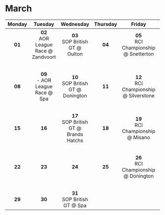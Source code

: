 # March

| Monday         | Tuesday  | Wednesday  | Thursday | Friday | Saturday | Sunday |
|:-------------:|:-------------:|:-----------:|:------------:|:--------:|:--------:|:--------:|
| **01**<br> | **02**<br> AOR League Race @ Zandvoort 	| **03**<br> SOP British GT @ Oulton 			| **04**<br> | **05**<br> RCI Championship @ Snetterton 	| **06**<br> RCI Night-Championship @ Imola		   									| **07**<br> |
| **08**<br> | **09**<br> - AOR League Race @ Spa 		| **10**<br> SOP British GT @ Donington 		| **11**<br> | **12**<br> RCI Championship @ Silverstone 	| **13**<br> Best of British Simgrid @ Oulton <br> RCI Night-Championship @ Brands Hatch		| **14**<br> |
| **15**<br> | **16**<br>              					| **17**<br> SOP British GT @ Brands Hatchs 	| **18**<br> | **19**<br> RCI Championship @ Misano 		| **20**<br> Best of British Simgrid @ Donington 									| **21**<br> |
| **22**<br> | **23**<br>       						| **24**<br>									| **25**<br> | **26**<br> RCI Championship @ Donington 	| **27**<br> Best of British Simgrid @ Silverstone <br> RCI Night-Championship @ Oulton Park   | **28**<br> |
| **29**<br> | **30**<br>      							| **31**<br> SOP British GT @ Spa  				|    		 |			       								| 		     																		|    	 | 